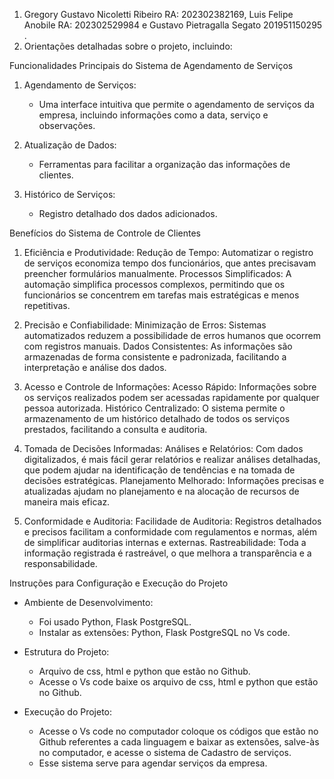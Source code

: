 1. Gregory Gustavo Nicoletti Ribeiro RA: 202302382169, Luis Felipe Anobile RA: 202302529984 e Gustavo Pietragalla Segato 201951150295 .
2. Orientações detalhadas sobre o projeto, incluindo:

 Funcionalidades Principais do Sistema de Agendamento de Serviços

1. Agendamento de Serviços:
   - Uma interface intuitiva que permite o agendamento de serviços da empresa, incluindo informações como a data, serviço e observações.

2. Atualização de Dados:
   - Ferramentas para facilitar a organização das informações de clientes.

4. Histórico de Serviços:
   - Registro detalhado dos dados adicionados.

 Benefícios do Sistema de Controle de Clientes

1. Eficiência e Produtividade:
Redução de Tempo: Automatizar o registro de serviços economiza tempo dos funcionários, que antes precisavam preencher formulários manualmente.
Processos Simplificados: A automação simplifica processos complexos, permitindo que os funcionários se concentrem em tarefas mais estratégicas e menos repetitivas.

2. Precisão e Confiabilidade:
Minimização de Erros: Sistemas automatizados reduzem a possibilidade de erros humanos que ocorrem com registros manuais.
Dados Consistentes: As informações são armazenadas de forma consistente e padronizada, facilitando a interpretação e análise dos dados.

3. Acesso e Controle de Informações:
Acesso Rápido: Informações sobre os serviços realizados podem ser acessadas rapidamente por qualquer pessoa autorizada.
Histórico Centralizado: O sistema permite o armazenamento de um histórico detalhado de todos os serviços prestados, facilitando a consulta e auditoria.

5. Tomada de Decisões Informadas:
Análises e Relatórios: Com dados digitalizados, é mais fácil gerar relatórios e realizar análises detalhadas, que podem ajudar na identificação de tendências e na tomada de decisões estratégicas.
Planejamento Melhorado: Informações precisas e atualizadas ajudam no planejamento e na alocação de recursos de maneira mais eficaz.

6. Conformidade e Auditoria:
Facilidade de Auditoria: Registros detalhados e precisos facilitam a conformidade com regulamentos e normas, além de simplificar auditorias internas e externas.
Rastreabilidade: Toda a informação registrada é rastreável, o que melhora a transparência e a responsabilidade.

Instruções para Configuração e Execução do Projeto

- Ambiente de Desenvolvimento:
  - Foi usado Python, Flask PostgreSQL.
  - Instalar as extensões: Python, Flask PostgreSQL no Vs code.

- Estrutura do Projeto:
  - Arquivo de css, html e python que estão no Github.
  - Acesse o Vs code baixe os arquivo de css, html e python que estão no Github.

- Execução do Projeto:
  - Acesse o Vs code no computador coloque os códigos que estão no Github referentes a cada linguagem e baixar as extensões, salve-às no computador, e  acesse o sistema de Cadastro de serviços.
  - Esse sistema serve para agendar serviços da empresa.
